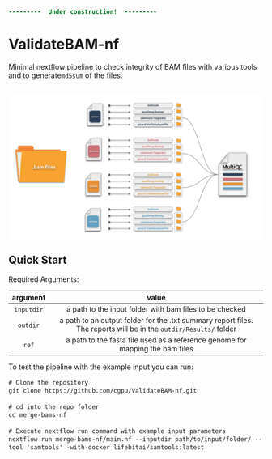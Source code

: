 ```diff
---------  Under construction!  ---------
```

# ValidateBAM-nf 
Minimal nextflow pipeline to check integrity of BAM files with various tools and to generate`md5sum` of the files.
<br><br>

<p align="center">
  <img src="images/validate-bam.svg"  width="800" align="center" >
</p>



## Quick Start

Required Arguments:

| argument       | value | 
|:--------------:|:-----:| 
| `inputdir`| a path to the input folder with bam files to be checked| 
| `outdir`  | a path to an output folder for the .txt summary report files. <br> The reports will be in the `outdir/Results/` folder|
|`ref`| a path to the fasta file used as a reference genome for mapping the bam files|

To test the pipeline with the example input you can run:

```nextflow
# Clone the repository
git clone https://github.com/cgpu/ValidateBAM-nf.git

# cd into the repo folder 
cd merge-bams-nf

# Execute nextflow run command with example input parameters
nextflow run merge-bams-nf/main.nf --inputdir path/to/input/folder/ --tool 'samtools' -with-docker lifebitai/samtools:latest
```

